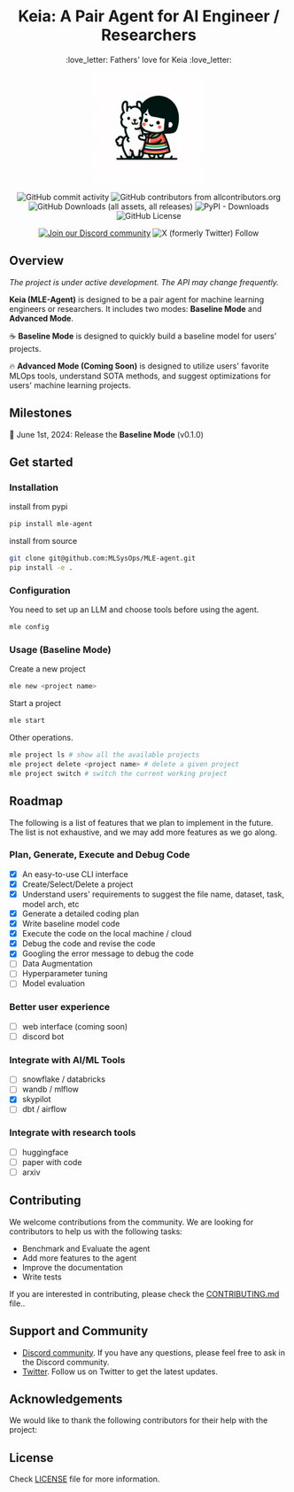 <div align="center">
<h1 align="center">Keia: A Pair Agent for AI Engineer / Researchers</h1>
<p align="center">:love_letter: Fathers' love for Keia :love_letter:</p>
<img alt="keia-llama" height="200px" src="assets/keia_llama.webp">

![GitHub commit activity](https://img.shields.io/github/commit-activity/w/MLSysOps/MLE-agent)
![GitHub contributors from allcontributors.org](https://img.shields.io/github/all-contributors/MLSysOps/MLE-agent)
![GitHub Downloads (all assets, all releases)](https://img.shields.io/github/downloads/MLSysOps/MLE-agent/total)
![PyPI - Downloads](https://img.shields.io/pypi/dm/mle-agent)
![GitHub License](https://img.shields.io/github/license/MLSysOps/MLE-agent)


<a href="https://discord.gg/SgxBpENGRG"><img src="https://img.shields.io/badge/Discord-Join%20Us-purple?logo=discord&logoColor=white&style=flat" alt="Join our Discord community"></a>
![X (formerly Twitter) Follow](https://img.shields.io/twitter/follow/MLE_Agent?logoColor=black)
</div>


## Overview
_The project is under active development. The API may change frequently._

**Keia (MLE-Agent)** is designed to be a pair agent for machine learning engineers or researchers. It includes two modes: **Baseline Mode** and **Advanced Mode**. 

:coffee: **Baseline Mode** is designed to quickly build a baseline model for users' projects.

:fire: **Advanced Mode (Coming Soon)** is designed to utilize users' favorite MLOps tools, understand SOTA methods, and suggest optimizations for users' machine learning projects.




## Milestones

:rocket: June 1st, 2024: Release the **Baseline Mode** (v0.1.0)

## Get started

### Installation

install from pypi
```bash
pip install mle-agent
```

install from source
```bash
git clone git@github.com:MLSysOps/MLE-agent.git
pip install -e .
```

### Configuration

You need to set up an LLM and choose tools before using the agent.
```bash
mle config
```

### Usage (Baseline Mode)

Create a new project
```bash
mle new <project name>
```

Start a project
```bash
mle start
```

Other operations.
```bash
mle project ls # show all the available projects
mle project delete <project name> # delete a given project
mle project switch # switch the current working project
```

## Roadmap

The following is a list of features that we plan to implement in the future. The list is not exhaustive, and we may add more features as we go along.

### Plan, Generate, Execute and Debug Code

- [x] An easy-to-use CLI interface
- [x] Create/Select/Delete a project
- [x] Understand users' requirements to suggest the file name, dataset, task, model arch, etc
- [x] Generate a detailed coding plan
- [x] Write baseline model code
- [x] Execute the code on the local machine / cloud
- [x] Debug the code and revise the code
- [x] Googling the error message to debug the code
- [ ] Data Augmentation
- [ ] Hyperparameter tuning
- [ ] Model evaluation

### Better user experience

- [ ] web interface (coming soon)
- [ ] discord bot

### Integrate with AI/ML Tools

- [ ] snowflake / databricks 
- [ ] wandb / mlflow 
- [x] skypilot
- [ ] dbt / airflow

### Integrate with research tools

- [ ] huggingface
- [ ] paper with code
- [ ] arxiv

## Contributing

We welcome contributions from the community. We are looking for contributors to help us with the following tasks:

- Benchmark and Evaluate the agent
- Add more features to the agent
- Improve the documentation
- Write tests

If you are interested in contributing, please check the [CONTRIBUTING.md](CONTRIBUTING.md) file..

## Support and Community

- [Discord community](https://discord.gg/SgxBpENGRG). If you have any questions, please feel free to ask in the Discord community.
- [Twitter](https://twitter.com/MLE_Agent). Follow us on Twitter to get the latest updates.

## Acknowledgements

We would like to thank the following contributors for their help with the project:


## License

Check [LICENSE](LICENSE) file for more information.
